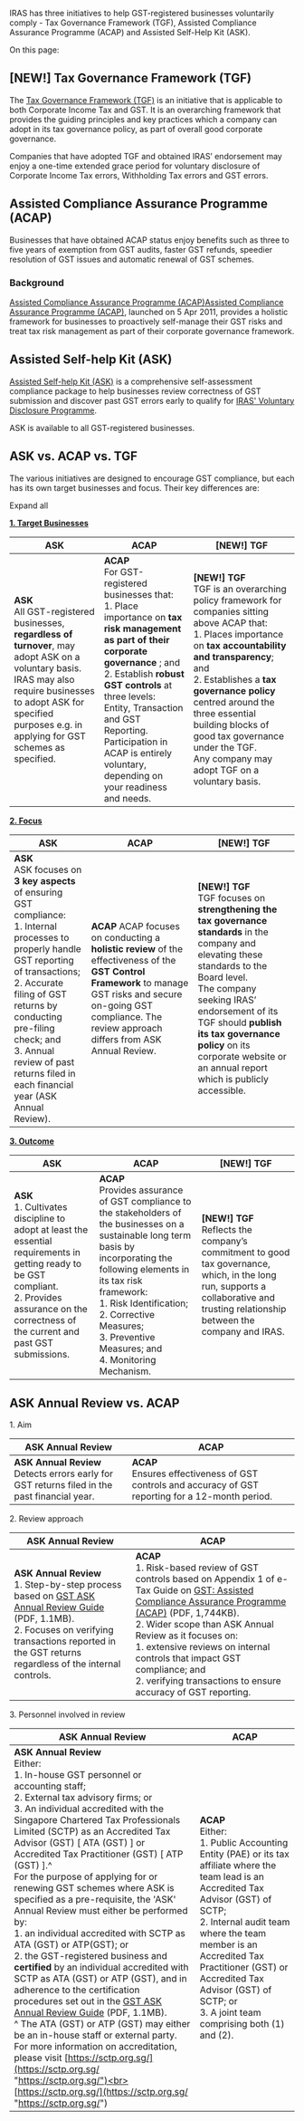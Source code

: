 IRAS has three initiatives to help GST-registered businesses voluntarily comply - Tax Governance Framework (TGF), Assisted Compliance Assurance Programme (ACAP) and Assisted Self-Help Kit (ASK).

On this page:

## **\[NEW!\]** Tax Governance Framework (TGF)

The [Tax Governance Framework (TGF)](https://www.iras.gov.sg/taxes/goods-services-tax-(gst)/getting-it-right/tax-governance-and-tax-risk-management/tax-governance-framework-(-tgf-)) is an initiative that is applicable to both Corporate Income Tax and GST. It is an overarching framework that provides the guiding principles and key practices which a company can adopt in its tax governance policy, as part of overall good corporate
governance.

Companies that have adopted TGF and obtained IRAS’ endorsement may enjoy a one-time extended grace period for voluntary disclosure of Corporate Income Tax errors, Withholding Tax errors and GST errors.

## Assisted Compliance Assurance Programme (ACAP)

Businesses that have obtained ACAP status enjoy benefits such as three to five years of exemption from GST audits, faster GST refunds, speedier resolution of GST issues and automatic renewal of GST schemes.

### Background

[Assisted Compliance Assurance Programme (ACAP)](https://www.iras.gov.sg/taxes/goods-services-tax-(gst)/getting-it-right/voluntary-compliance-initiatives/assisted-compliance-assurance-programme-(acap) "Assisted Compliance Assurance Programme (ACAP)")[Assisted Compliance Assurance Programme (ACAP)](https://www.iras.gov.sg/taxes/goods-services-tax-(gst)/getting-it-right/voluntary-compliance-initiatives/assisted-compliance-assurance-programme-(acap)), launched on 5 Apr 2011, provides a holistic framework for businesses to proactively self-manage their GST risks and treat tax risk management as part of their corporate governance
framework.

## Assisted Self-help Kit (ASK)

[Assisted Self-help Kit (ASK)](https://www.iras.gov.sg/taxes/goods-services-tax-(gst)/getting-it-right/voluntary-compliance-initiatives/assisted-self-help-kit-(ask) "Assisted Self-help Kit (ASK)") is a comprehensive self-assessment compliance package to help businesses review correctness of GST submission and discover past GST errors early to qualify for [IRAS' Voluntary Disclosure Programme](https://www.iras.gov.sg/taxes/goods-services-tax-(gst)/getting-it-right/voluntary-disclosure-of-errors-for-reduced-penalties "IRAS' Voluntary Disclosure Programme").

ASK is available to all GST-registered businesses.

## ASK vs. ACAP vs. TGF

The various initiatives are designed to encourage GST compliance, but each has its own target businesses and focus. Their key differences are:

Expand all

[**1\. Target Businesses**](https://www.iras.gov.sg/taxes/goods-services-tax-(gst)/getting-it-right/voluntary-compliance-initiatives#1--target-businesses)

| ASK | ACAP | \[NEW!\] TGF |
| --- | --- | --- |
| **ASK** <br>All GST-registered businesses, **regardless of turnover**, may adopt ASK on a voluntary basis.<br>IRAS may also require businesses to adopt ASK for specified purposes e.g. in applying for GST schemes as specified. | **ACAP** <br>For GST-registered businesses that:<br>1. Place importance on **tax risk management as part of their corporate governance** ; and<br>2. Establish **robust GST controls** at three levels: Entity, Transaction and GST Reporting.<br>Participation in ACAP is entirely voluntary, depending on your readiness and needs. | **\[NEW!\] TGF**<br>TGF is an overarching policy framework for companies sitting above ACAP that: <br>1. Places importance on **tax accountability and transparency**; and<br>2. Establishes a **tax governance policy** centred around the three essential building blocks of good tax governance under the TGF.  <br>Any company may adopt TGF on a voluntary basis. |

[**2\. Focus**](https://www.iras.gov.sg/taxes/goods-services-tax-(gst)/getting-it-right/voluntary-compliance-initiatives#2--focus)

| ASK | ACAP | \[NEW!\] TGF |
| --- | --- | --- |
| **ASK** <br>ASK focuses on **3 key aspects** of ensuring GST compliance:<br>1. Internal processes to properly handle GST reporting of transactions;<br>2. Accurate filing of GST returns by conducting pre-filing check; and<br>3. Annual review of past returns filed in each financial year (ASK Annual Review). | **ACAP** ACAP focuses on conducting a **holistic review** of the effectiveness of the **GST Control Framework** to manage GST risks and secure on-going GST compliance. The review approach differs from ASK Annual Review. | **\[NEW!\] TGF** <br>TGF focuses on **strengthening the tax governance standards** in the company and elevating these standards to the Board level.  <br>The company seeking IRAS’ endorsement of its TGF should **publish its tax governance policy** on its corporate website or an annual report which is publicly accessible. |

[**3\. Outcome**](https://www.iras.gov.sg/taxes/goods-services-tax-(gst)/getting-it-right/voluntary-compliance-initiatives#3--outcome)

| ASK | ACAP | \[NEW!\] TGF |
| --- | --- | --- |
| **ASK** <br>1. Cultivates discipline to adopt at least the essential requirements in getting ready to be GST compliant.<br>2. Provides assurance on the correctness of the current and past GST submissions. | **ACAP** <br>Provides assurance of GST compliance to the stakeholders of the businesses on a sustainable long term basis by incorporating the following elements in its tax risk framework:<br>1. Risk Identification;<br>2. Corrective Measures;<br>3. Preventive Measures; and<br>4. Monitoring Mechanism. | **\[NEW!\] TGF** <br>Reflects the company’s commitment to good tax governance, which, in the long run, supports a collaborative and trusting relationship between the company and IRAS. |

## ASK Annual Review vs. ACAP

1\. Aim

| ASK Annual Review | ACAP |
| --- | --- |
| **ASK Annual Review** <br>Detects errors early for GST returns filed in the past financial year. | **ACAP** <br>Ensures effectiveness of GST controls and accuracy of GST reporting for a 12-month period. |

2\. Review approach

| ASK Annual Review | ACAP |
| --- | --- |
| **ASK Annual Review** <br>1. Step-by-step process based on [GST ASK Annual Review Guide](https://www.iras.gov.sg/media/docs/default-source/e-tax/gst_ask-annual-review-guide.pdf?sfvrsn=d8198dbc_64 "GST ASK Annual Review Guide") (PDF, 1.1MB).<br>2. Focuses on verifying transactions reported in the GST returns regardless of the internal controls. | **ACAP** <br>1. Risk-based review of GST controls based on Appendix 1 of e-Tax Guide on [GST: Assisted Compliance Assurance Programme (ACAP)](https://www.iras.gov.sg/media/docs/default-source/e-tax/etaxguide-gst-acap-(eleventh-edition).pdf?sfvrsn=d69e66ec_57) (PDF, 1,744KB).<br>2. Wider scope than ASK Annual Review as it focuses on:<br>   1. extensive reviews on internal controls that impact GST compliance; and<br>   2. verifying transactions to ensure accuracy of GST reporting. |

3\. Personnel involved in review

| ASK Annual Review | ACAP |
| --- | --- |
| **ASK Annual Review** <br>Either:<br>1. In-house GST personnel or accounting staff;<br>2. External tax advisory firms; or<br>3. An individual accredited with the Singapore Chartered Tax Professionals Limited (SCTP) as an Accredited Tax Advisor (GST) \[ ATA (GST) \] or Accredited Tax Practitioner (GST) \[ ATP (GST) \].^<br>For the purpose of applying for or renewing GST schemes where ASK is specified as a pre-requisite, the 'ASK' Annual Review must either be performed by:<br>1. an individual accredited with SCTP as ATA (GST) or ATP(GST); or<br>2. the GST-registered business and **certified** by an individual accredited with SCTP as ATA (GST) or ATP (GST), and in adherence to the certification procedures set out in the [GST ASK Annual Review Guide](https://www.iras.gov.sg/media/docs/default-source/e-tax/gst_ask-annual-review-guide.pdf?sfvrsn=d8198dbc_64 "GST ASK Annual Review Guide") (PDF, 1.1MB).<br>^ The ATA (GST) or ATP (GST) may either be an in-house staff or external party. For more information on accreditation, please visit [https://sctp.org.sg/](https://sctp.org.sg/ "https://sctp.org.sg/")<br> [https://sctp.org.sg/](https://sctp.org.sg/ "https://sctp.org.sg/") | **ACAP** <br>Either:<br>1. Public Accounting Entity (PAE) or its tax affiliate where the team lead is an Accredited Tax Advisor (GST) of SCTP;<br>2. Internal audit team where the team member is an Accredited Tax Practitioner (GST) or Accredited Tax Advisor (GST) of SCTP; or<br>3. A joint team comprising both (1) and (2). |